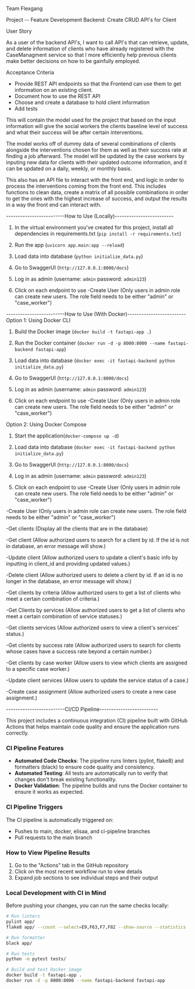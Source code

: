 Team Flexgang

Project -- Feature Development Backend: Create CRUD API's for Client

User Story

As a user of the backend API's, I want to call API's that can retrieve, update, and delete information of clients who have already registered with the CaseManagment service so that I more efficiently help previous clients make better decisions on how to be gainfully employed.

Acceptance Criteria

- Provide REST API endpoints so that the Frontend can use them to get information on an existing client.
- Document how to use the REST API
- Choose and create a database to hold client information
- Add tests

This will contain the model used for the project that based on the input information will give the social workers the clients baseline level of success and what their success will be after certain interventions.

The model works off of dummy data of several combinations of clients alongside the interventions chosen for them as well as their success rate at finding a job afterward. The model will be updated by the case workers by inputing new data for clients with their updated outcome information, and it can be updated on a daily, weekly, or monthly basis.

This also has an API file to interact with the front end, and logic in order to process the interventions coming from the front end. This includes functions to clean data, create a matrix of all possible combinations in order to get the ones with the highest increase of success, and output the results in a way the front end can interact with.

-------------------------How to Use (Locally)-------------------------

1. In the virtual environment you've created for this project, install all dependencies in requirements.txt (`pip install -r requirements.txt`)

2. Run the app (`uvicorn app.main:app --reload`)

3. Load data into database (`python initialize_data.py`)

4. Go to SwaggerUI (`http://127.0.0.1:8000/docs`)

5. Log in as admin (username: `admin` password: `admin123`)

6. Click on each endpoint to use -Create User (Only users in admin role can create new users. The role field needs to be either "admin" or "case_worker")

-------------------------How to Use (With Docker)-------------------------
Option 1: Using Docker CLI

1. Build the Docker image (`docker build -t fastapi-app .`)

2. Run the Docker container (`docker run -d -p 8000:8000 --name fastapi-backend fastapi-app`)

3. Load data into database (`docker exec -it fastapi-backend python initialize_data.py`)

4. Go to SwaggerUI (`http://127.0.0.1:8000/docs`)

5. Log in as admin (username: `admin` password: `admin123`)

6. Click on each endpoint to use -Create User (Only users in admin role can create new users. The role field needs to be either "admin" or "case_worker")

Option 2: Using Docker Compose

1. Start the application(`docker-compose up -d`)

2. Load data into database (`docker exec -it fastapi-backend python initialize_data.py`)

3. Go to SwaggerUI (`http://127.0.0.1:8000/docs`)

4. Log in as admin (username: `admin` password: `admin123`)

5. Click on each endpoint to use -Create User (Only users in admin role can create new users. The role field needs to be either "admin" or "case_worker")

-Create User (Only users in admin role can create new users. The role field needs to be either "admin" or "case_worker")

-Get clients (Display all the clients that are in the database)

-Get client (Allow authorized users to search for a client by id. If the id is not in database, an error message will show.)

-Update client (Allow authorized users to update a client's basic info by inputting in client_id and providing updated values.)

-Delete client (Allow authorized users to delete a client by id. If an id is no longer in the database, an error message will show.)

-Get clients by criteria (Allow authorized users to get a list of clients who meet a certain combination of criteria.)

-Get Clients by services (Allow authorized users to get a list of clients who meet a certain combination of service statuses.)

-Get clients services (Allow authorized users to view a client's services' status.)

-Get clients by success rate (Allow authorized users to search for clients whose cases have a success rate beyond a certain number.)

-Get clients by case worker (Allow users to view which clients are assigned to a specific case worker.)

-Update client services (Allow users to update the service status of a case.)

-Create case assignment (Allow authorized users to create a new case assignment.)

-------------------------CI/CD Pipeline-------------------------

This project includes a continuous integration (CI) pipeline built with GitHub Actions that helps maintain code quality and ensure the application runs correctly.

### CI Pipeline Features

- **Automated Code Checks**: The pipeline runs linters (pylint, flake8) and formatters (black) to ensure code quality and consistency.
- **Automated Testing**: All tests are automatically run to verify that changes don't break existing functionality.
- **Docker Validation**: The pipeline builds and runs the Docker container to ensure it works as expected.

### CI Pipeline Triggers

The CI pipeline is automatically triggered on:
- Pushes to main, docker, elisaa, and ci-pipeline branches
- Pull requests to the main branch

### How to View Pipeline Results

1. Go to the "Actions" tab in the GitHub repository
2. Click on the most recent workflow run to view details
3. Expand job sections to see individual steps and their output

### Local Development with CI in Mind

Before pushing your changes, you can run the same checks locally:

```bash
# Run linters
pylint app/
flake8 app/ --count --select=E9,F63,F7,F82 --show-source --statistics

# Run formatter
black app/

# Run tests
python -m pytest tests/

# Build and test Docker image
docker build -t fastapi-app .
docker run -d -p 8000:8000 --name fastapi-backend fastapi-app
